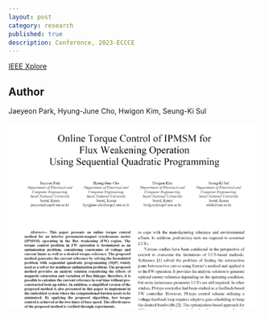 ```yaml
---
layout: post
category: research
published: true
description: Conference, 2023-ECCCE
---
```

[IEEE Xplore](https://ieeexplore.ieee.org/document/10362007)


## Author
Jaeyeon Park, Hyung-June Cho, Hwigon Kim, Seung-Ki Sul



![paper](/assets/images/research/ecce23-paper.png)
